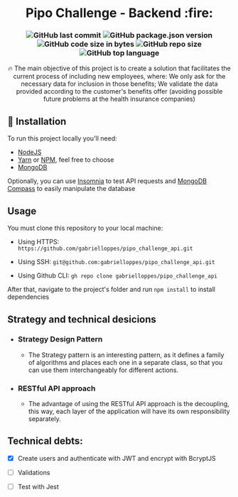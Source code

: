 <h1 align="center">
Pipo Challenge - Backend :fire:
</h1>
<h3 align="center">
  
<div align="center">
  
  ![GitHub last commit](https://img.shields.io/github/last-commit/gabrielloppes/pipo_challenge_backend?style=for-the-badge)
  ![GitHub package.json version](https://img.shields.io/github/package-json/v/gabrielloppes/pipo_challenge_backend?style=for-the-badge)
  ![GitHub code size in bytes](https://img.shields.io/github/languages/code-size/gabrielloppes/pipo_challenge_backend?style=for-the-badge)
  ![GitHub repo size](https://img.shields.io/github/repo-size/gabrielloppes/pipo_challenge_backend?style=for-the-badge)
  ![GitHub top language](https://img.shields.io/github/languages/top/gabrielloppes/pipo_challenge_backend?style=for-the-badge)
  
</div>

</h3>

<p align="center">
🔥 The main objective of this project is to create a solution that facilitates the current process of including new employees, where: We only ask for the necessary data for inclusion in those benefits; We validate the data provided according to the customer's benefits offer (avoiding possible future problems at the health insurance companies)
</p>

## 🔧 Installation

To run this project locally you'll need:<br>

- [NodeJS](https://nodejs.org/en/)
- [Yarn](https://yarnpkg.com/) or [NPM](https://www.npmjs.com/), feel free to choose
- [MongoDB](https://www.mongodb.com/)

Optionally, you can use [Insomnia](https://insomnia.rest/) to test API requests and [MongoDB Compass](https://www.mongodb.com/products/compass) to easily manipulate the database

## Usage

You must clone this repository to your local machine:<br>

- Using HTTPS:
  `https://github.com/gabrielloppes/pipo_challenge_api.git`

- Using SSH:
  `git@github.com:gabrielloppes/pipo_challenge_api.git`

- Using Github CLI:
  `gh repo clone gabrielloppes/pipo_challenge_api`

After that, navigate to the project's folder and run `npm install` to install dependencies

## Strategy and technical desicions

- ### Strategy Design Pattern<br>

  - The Strategy pattern is an interesting pattern, as it defines a family of algorithms and places each one in a separate class, so that you can use them interchangeably for different actions.

- ### RESTful API approach<br>
  - The advantage of using the RESTful API approach is the decoupling, this way, each layer of the application will have its own responsibility separately.

## Technical debts:

- [x] Create users and authenticate with JWT and encrypt with BcryptJS

- [ ] Validations

- [ ] Test with Jest
